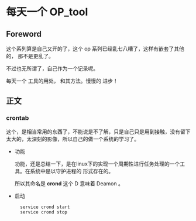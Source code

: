 # 每天一个 OP_tool

## Foreword

这个系列算是自己又开的了，这个 op 系列已经乱七八糟了，这样有嵌套了其他的， 那不是更乱了。

不过也无所谓了，自己作为一个记录呢。

每天一个 工具的用处， 和其方法。慢慢的 进步！

## 正文

### crontab

这个，是相当常用的东西了，不能说是不了解，只是自己只是用到接触，没有留下太大的，太深刻的影像，所以自己的做一个系统的学习了。

- 功能
    
    功能，还是总结一下，是在linux下的实现一个周期性进行任务处理的一个工具。在系统中是以守护进程的 形式存在的。
    
    所以其命名是 **crond** 这个 D 意味着 Deamon 。

- 启动
    
        service crond start
        service crond stop
